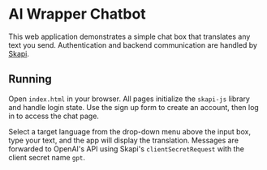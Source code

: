 # AI Wrapper Chatbot

This web application demonstrates a simple chat box that translates any text you send. Authentication and backend communication are handled by [Skapi](https://www.skapi.com).

## Running

Open `index.html` in your browser. All pages initialize the `skapi-js` library and handle login state. Use the sign up form to create an account, then log in to access the chat page.

Select a target language from the drop-down menu above the input box, type your text, and the app will display the translation. Messages are forwarded to OpenAI's API using Skapi's `clientSecretRequest` with the client secret name `gpt`.
